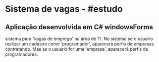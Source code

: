 # Sistema de vagas - #estudo
## Aplicação desenvolvida em C# windowsForms 

sistema para 'vagas de emprego' na área de TI.
No sistema se o usuario realizar um cadastro como 'programador', aparecerá perfis de empresas contratando.
Mas se o usuario for uma 'empresa', aparecerá perfis de programadores. 



